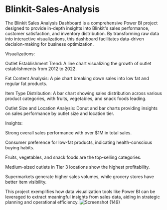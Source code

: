 # Blinkit-Sales-Analysis

​The Blinkit Sales Analysis Dashboard is a comprehensive Power BI project designed to provide in-depth insights into Blinkit's sales performance, customer satisfaction, and inventory distribution. By transforming raw data into interactive visualizations, this dashboard facilitates data-driven decision-making for business optimization.​

Visualizations:

Outlet Establishment Trend: A line chart visualizing the growth of outlet establishments from 2012 to 2022.

Fat Content Analysis: A pie chart breaking down sales into low fat and regular fat products.

Item Type Distribution: A bar chart showing sales distribution across various product categories, with fruits, vegetables, and snack foods leading.

Outlet Size and Location Analysis: Donut and bar charts providing insights on sales performance by outlet size and location tier.​

Insights:

Strong overall sales performance with over $1M in total sales.

Consumer preference for low-fat products, indicating health-conscious buying habits.

Fruits, vegetables, and snack foods are the top-selling categories.

Medium-sized outlets in Tier 3 locations show the highest profitability.

Supermarkets generate higher sales volumes, while grocery stores have better item visibility.​


This project exemplifies how data visualization tools like Power BI can be leveraged to extract meaningful insights from sales data, aiding in strategic planning and operational efficiency.
![Screenshot (149)](https://github.com/user-attachments/assets/af52fa70-365b-4de7-ab45-843c7c5424cc)
